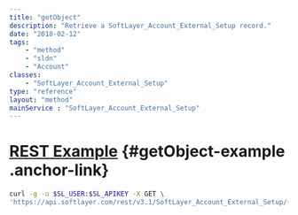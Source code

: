 ```yaml
---
title: "getObject"
description: "Retrieve a SoftLayer_Account_External_Setup record."
date: "2018-02-12"
tags:
    - "method"
    - "sldn"
    - "Account"
classes:
    - "SoftLayer_Account_External_Setup"
type: "reference"
layout: "method"
mainService : "SoftLayer_Account_External_Setup"
---
```


# [REST Example](#getObject-example) <a href="/article/rest/"><i class="fas fa-question"></i></a> {#getObject-example .anchor-link} 
```bash
curl -g -u $SL_USER:$SL_APIKEY -X GET \
'https://api.softlayer.com/rest/v3.1/SoftLayer_Account_External_Setup/{SoftLayer_Account_External_SetupID}/getObject'
```
